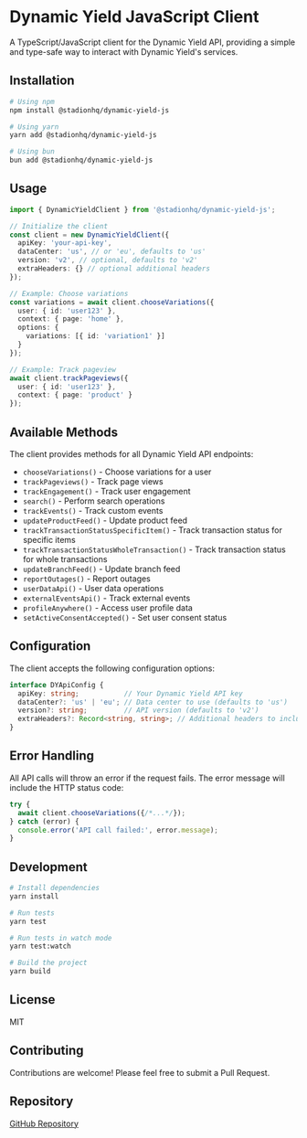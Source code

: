 # Dynamic Yield JavaScript Client

A TypeScript/JavaScript client for the Dynamic Yield API, providing a simple and type-safe way to interact with Dynamic Yield's services.

## Installation

```bash
# Using npm
npm install @stadionhq/dynamic-yield-js

# Using yarn
yarn add @stadionhq/dynamic-yield-js

# Using bun
bun add @stadionhq/dynamic-yield-js
```

## Usage

```typescript
import { DynamicYieldClient } from '@stadionhq/dynamic-yield-js';

// Initialize the client
const client = new DynamicYieldClient({
  apiKey: 'your-api-key',
  dataCenter: 'us', // or 'eu', defaults to 'us'
  version: 'v2', // optional, defaults to 'v2'
  extraHeaders: {} // optional additional headers
});

// Example: Choose variations
const variations = await client.chooseVariations({
  user: { id: 'user123' },
  context: { page: 'home' },
  options: {
    variations: [{ id: 'variation1' }]
  }
});

// Example: Track pageview
await client.trackPageviews({
  user: { id: 'user123' },
  context: { page: 'product' }
});
```

## Available Methods

The client provides methods for all Dynamic Yield API endpoints:

- `chooseVariations()` - Choose variations for a user
- `trackPageviews()` - Track page views
- `trackEngagement()` - Track user engagement
- `search()` - Perform search operations
- `trackEvents()` - Track custom events
- `updateProductFeed()` - Update product feed
- `trackTransactionStatusSpecificItem()` - Track transaction status for specific items
- `trackTransactionStatusWholeTransaction()` - Track transaction status for whole transactions
- `updateBranchFeed()` - Update branch feed
- `reportOutages()` - Report outages
- `userDataApi()` - User data operations
- `externalEventsApi()` - Track external events
- `profileAnywhere()` - Access user profile data
- `setActiveConsentAccepted()` - Set user consent status

## Configuration

The client accepts the following configuration options:

```typescript
interface DYApiConfig {
  apiKey: string;           // Your Dynamic Yield API key
  dataCenter?: 'us' | 'eu'; // Data center to use (defaults to 'us')
  version?: string;         // API version (defaults to 'v2')
  extraHeaders?: Record<string, string>; // Additional headers to include
}
```

## Error Handling

All API calls will throw an error if the request fails. The error message will include the HTTP status code:

```typescript
try {
  await client.chooseVariations({/*...*/});
} catch (error) {
  console.error('API call failed:', error.message);
}
```

## Development

```bash
# Install dependencies
yarn install

# Run tests
yarn test

# Run tests in watch mode
yarn test:watch

# Build the project
yarn build
```

## License

MIT

## Contributing

Contributions are welcome! Please feel free to submit a Pull Request.

## Repository

[GitHub Repository](https://github.com/stadionhq/dynamic-yield-js) 